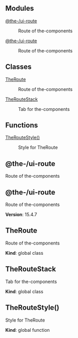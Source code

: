 <!--- Code generated by @the-/script-doc. DO NOT EDIT. -->

## Modules

<dl>
<dt><a href="#module_@the-/ui-route">@the-/ui-route</a></dt>
<dd><p>Route of the-components</p>
</dd>
<dt><a href="#module_@the-/ui-route">@the-/ui-route</a></dt>
<dd><p>Route of the-components</p>
</dd>
</dl>

## Classes

<dl>
<dt><a href="#TheRoute">TheRoute</a></dt>
<dd><p>Route of the-components</p>
</dd>
<dt><a href="#TheRouteStack">TheRouteStack</a></dt>
<dd><p>Tab for the-components</p>
</dd>
</dl>

## Functions

<dl>
<dt><a href="#TheRouteStyle">TheRouteStyle()</a></dt>
<dd><p>Style for TheRoute</p>
</dd>
</dl>

<a name="module_@the-/ui-route"></a>

## @the-/ui-route
Route of the-components

<a name="module_@the-/ui-route"></a>

## @the-/ui-route
Route of the-components

**Version**: 15.4.7  
<a name="TheRoute"></a>

## TheRoute
Route of the-components

**Kind**: global class  
<a name="TheRouteStack"></a>

## TheRouteStack
Tab for the-components

**Kind**: global class  
<a name="TheRouteStyle"></a>

## TheRouteStyle()
Style for TheRoute

**Kind**: global function  
